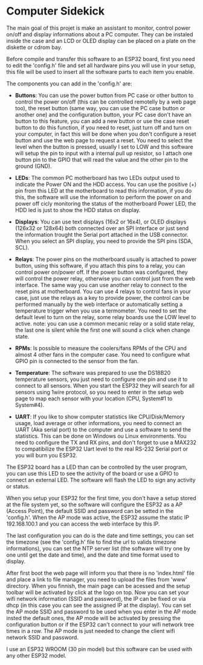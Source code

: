# Computer Sidekick

The main goal of this projet is make an assistant to monitor, control power on/off and display informations about a PC computer. They can be instaled inside the case and an LCD or OLED display can be placed on a plate on the diskette or cdrom bay.

Before compile and transfer this software to an ESP32 board, first you need to edit the 'config.h' file and set all hardware pins you will use in your setup, this file will be used to insert all the software parts to each item you enable.

The components you can add in the 'config.h' are:

* __Buttons__: You can use the power button from PC case or other button to control the power on/off (this can be controlled remotelly by a web page too), the reset button (same way, you can use the PC case button or another one) and the configuration button, your PC case don't have an button to this feature, you can add a new button or use the case reset button to do this function, if you need to reset, just turn off and turn on your computer, in fact this will be done when you don't configure a reset button and use the web page to request a reset. You need to select the level when the button is pressed, usually I set to LOW and this software will setup the pin to input with a internal pull up resistor, so I attach one button pin to the GPIO that will read the value and the other pin to the ground (GND).

* __LEDs__: The common PC motherboard has two LEDs output used to indicate the Power ON and the HDD access. You can use the positive (+) pin from this LED at the motherboard to read this information, if you do this, the software will use the information to perform the power on and power off cicly monitoring the status of the motherboard Power LED, the HDD led is just to show the HDD status on display.

* __Displays__: You can use text displays (16x2 or 16x4), or OLED displays (126x32 or 128x64) both connected over an SPI interface or just send the information trought the Serial port attached in the USB connector. When you select an SPI display, you need to provide the SPI pins (SDA, SCL).

* __Relays__: The power pins on the motherboard usually is attached to power button, using this software, if you attach this pins to a relay, you can control power on/power off. If the power button was configured, they will control the power relay, otherwise you can control just from the web interface. The same way you can use another relay to connect to the reset pins at motherboard. You can use 4 relays to control fans in your case, just use the relays as a key to provide power, the control can be performed manually by the web interface or automatically setting a temperature trigger when you use a termometer. You need to set the default level to turn on the relay, some relay boards use the LOW level to active. note: you can use a common mecanic relay or a solid state relay, the last one is silent while the first one will sound a click when change state.

* __RPMs__: Is possible to measure the coolers/fans RPMs of the CPU and almost 4 other fans in the computer case. You need to configure what GPIO pin is connected to the sensor from the fan.

* __Temperature__: The software was prepared to use the DS18B20 temperature sensors, you just need to configure one pin and use it to connect to all sensors. When you start the ESP32 they will search for all sensors using 1wire protocol, so you need to enter in the setup web page to map each sensor with your location (CPU, System#1 to System#4).

* __UART__: If you like to show computer statistics like CPU/Disk/Memory usage, load average or other informations, you need to connect an UART (Aka serial port) to the computer and use a software to send the statistics. This can be done on Windows ou Linux environments. You need to configure the TX and RX pins, and don't forget to use a MAX232 to compatibilize the ESP32 Uart level to the real RS-232 Serial port or you will burn you ESP32.

The ESP32 board has a LED than can be controlled by the user program, you can use this LED to see the activity of the board or use a GPIO to connect an external LED. The software will flash the LED to sign any activity or status.

When you setup your ESP32 for the first time, you don't have a setup stored at the file system yet, so the software will configure the ESP32 as a AP (Access Point), the default SSID and password can be setted in the 'config.h'. When the AP mode was active, the ESP32 assume the static IP 192.168.100.1 and you can access the web interface by this IP.

The last configuration you can do is the date and time settings, you can set the timezone (see the 'config.h' file to find the url to valids timezone informations), you can set the NTP server list (the software will try one by one until get the date and time), and the date and time format used to display.

After first boot the web page will inform you that there is no 'index.html' file and place a link to file manager, you need to upload the files from 'www' directory. When you finnish, the main page can be acessed and the setup toolbar will be activated by click at the logo on top. Now you can set your wifi network information (SSID and password), the IP can be fixed or via dhcp (in this case you can see the assigned IP at the display). You can set the AP mode SSID and password to be used when you enter in the AP mode insted the default ones, the AP mode will be activated by pressing the configuration button or if the ESP32 can't connect to your wifi network tree times in a row. The AP mode is just needed to change the client wifi network SSID and password.

I use an ESP32 WROOM (30 pin model) but this software can be used with any other ESP32 model.
